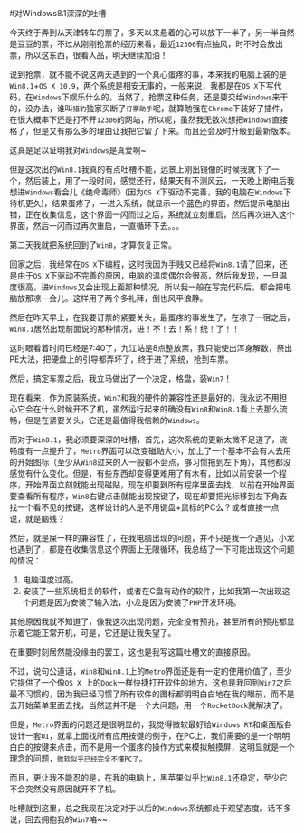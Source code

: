 #对Windows8.1深深的吐槽  

今天终于弄到从天津转车的票了，多天以来悬着的心可以放下一半了，另一半自然是豆豆的票，不过从刚刚抢票的经历来看，最近```12306```有点抽风，时不时会放出票，所以这东西，很看人品，明天继续加油！  

说到抢票，就不能不说这两天遇到的一个真心蛋疼的事，本来我的电脑上装的是```Win8.1```+```OS X 10.9```，两个系统是相安无事的，一般来说，我都是在```OS X```下写代码，在```Windows```下娱乐什么的，当然了，抢票这种任务，还是要交给```Windows```来干的，没办法，谁叫```猎豹```独家买断了```订票助手```呢，就算勉强在```Chrome```下装好了插件，在很大概率下还是打不开```12306```的网站，所以呢，虽然我无数次想把```Windows```直接格了，但是又有那么多的理由让我把它留了下来。而且还会及时升级到最新版本。  

这真是足以证明我对```Windows```是真爱啊~  

但是这次出的```Win8.1```我真的有点吐槽不能，远景上刚出镜像的时候我就下了一个，然后装上，用了一段时间，感觉还行，结果天有不测风云，一天晚上断电后我想进```Windows```看会儿《绝命毒师》(因为```OS X```下驱动不完善，我的电脑在```Windows```下待机更久)，结果蛋疼了，一进入系统，就显示一个蓝色的界面，然后提示电脑出错，正在收集信息，这个界面一闪而过之后，系统就立刻重启，然后再次进入这个界面，然后一闪而过再次重启，一直循环下去。。。  

第二天我就把系统回到了```Win8```，才算恢复正常。  

回家之后，我经常在```OS X```下编程，这时我因为手贱又已经将```Win8.1```请了回来，还是由于```OS X```下驱动不完善的原因，电脑的温度偶尔会很高，然后我发现，一旦温度很高，进```Windows```又会出现上面那种情况，所以我一般在写完代码后，都会把电脑放那凉一会儿。这样用了两个多礼拜，倒也风平浪静。  

然后在昨天早上，在我要订票的紧要关头，最蛋疼的事发生了，在凉了一宿之后，```Win8.1```居然出现前面说的那种情况，进！不！去！系！统！了！！  

这时眼看着时间已经是7:40了，九江站是8点整放票，我只能使出浑身解数，祭出PE大法，把硬盘上的引导都弄坏了，终于进了系统，抢到车票。  

然后，搞定车票之后，我立马做出了一个决定，格盘，装```Win7```！  

现在看来，作为原装系统，```Win7```和我的硬件的兼容性还是最好的，我永远不用担心它会在什么时候开不了机，虽然运行起来的确没有```Win8```和```Win8.1```看上去那么流畅，但是在紧要关头，它还是最值得我信赖的```Windows```。  

而对于```Win8.1```，我必须要深深的吐槽，首先，这次系统的更新太微不足道了，流畅度有一点提升了，```Metro```界面可以改变磁贴大小，加上了一个基本不会有人去用的开始图标（至少从```Win8```过来的人一般都不会点，够习惯拖到左下角），其他都没感觉有什么变化。但是，有些东西却变得更难用了有木有，比如以前安装一个程序，开始界面立刻就能出现磁贴，现在却要到所有程序里面去找，以前在开始界面要查看所有程序，```Win8```右键点击就能出现按键了，现在却要把光标移到左下角去找一个看不见的按键，这样设计的人是不用键盘+鼠标的PC么？或者直接一点说，就是脑残？ 

然后，就是屎一样的兼容性了，在我电脑出现的问题，并不只是我一个遇见，小龙也遇到了，都是在收集信息这个界面上无限循环，我总结了一下可能出现这个问题的情况：

1. 电脑温度过高。
2. 安装了一些系统相关的软件，或者在C盘有动作的软件，比如我第一次出现这个问题是因为安装了输入法，小龙是因为安装了```PHP```开发环境。

其他原因我就不知道了，像我这次出现问题，完全没有预兆，甚至所有的预兆都显示着它能正常开机，可是，它还是让我失望了。  

在重要时刻居然能没缘由的罢工，这也是我写这篇吐槽文的直接原因。

不过，说句公道话，```Win8```和```Win8.1```上的```Metro```界面还是有一定的使用价值了，至少它提供了一个像```OS X	```上的```Dock```一样快捷打开软件的地方，这也是我回到```Win7```之后最不习惯的，因为我已经习惯了所有软件的图标都明明白白地在我的眼前，而不是去开始菜单里面去找，当然这并不是一个大问题，用一个```RocketDock```就解决了。  

但是，```Metro```界面的问题还是很明显的，我觉得微软最好给```Windows RT```和桌面版各设计一套```UI```，就拿上面找所有应用按键的例子，在PC上，我们需要的是一个明明白白的按键来点击，而不是用一个蛋疼的操作方式来模拟触摸屏，这明显就是一个理念的问题，```微软似乎已经完全不懂PC了```。  

而且，更让我不能忍的是，在我的电脑上，黑苹果似乎比```Win8.1```还稳定，至少它不会突然没有原因就开不了机。  

吐槽就到这里，总之我现在决定对于以后的```Windows```系统都处于观望态度。话不多说，回去拥抱我的```Win7```咯~~  